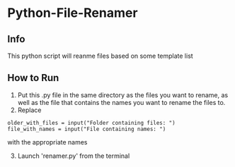 # Python-File-Renamer
## Info
This python script will reanme files based on some template list

## How to Run
1. Put this .py file in the same directory as the files you want to rename, as well as the file that contains the names you want to rename the files to.
2. Replace
```
older_with_files = input("Folder containing files: ")
file_with_names = input("File containing names: ")
```
with the appropriate names

3. Launch 'renamer.py' from the terminal
